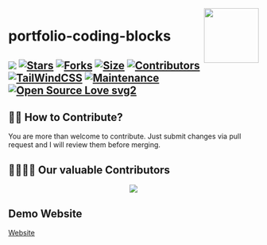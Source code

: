 <img src="https://avatars.githubusercontent.com/u/97821733?v=4" align="right" width="110" height="110"/>

# portfolio-coding-blocks

[![](https://img.shields.io/badge/portfolio-coding-blocks-v1.0.0-blue)](#)
[![Stars](https://img.shields.io/github/stars/abhay-ag/portfolio-coding-blocks?style=flat-square&color=yellow)](https://github.com/abhay-ag/portfolio-coding-blocks/stargazers)
[![Forks](https://img.shields.io/github/forks/abhay-ag/portfolio-coding-blocks?style=flat-square&color=orange)](https://github.com/abhay-ag/portfolio-coding-blocks/fork)
[![Size](https://img.shields.io/github/repo-size/abhay-ag/portfolio-coding-blocks?style=flat-square&color=green)](https://github.com/abhay-ag/portfolio-coding-blocks)
[![Contributors](https://img.shields.io/github/contributors/abhay-ag/portfolio-coding-blocks?style=flat-square&color=green)](https://github.com/abhay-ag/portfolio-coding-blocks/graphs/contributors)
[![TailWindCSS](https://img.shields.io/badge/TailWindCSS-v3.1.8-blue)](https://mui.com)
[![Maintenance](https://img.shields.io/badge/Maintained%3F-yes-green.svg)](https://github.com/abhay-ag/portfolio-coding-blocks/graphs/commit-activity) 
[![Open Source Love svg2](https://badges.frapsoft.com/os/v2/open-source.svg?v=103)](https://github.com/abhay-ag/portfolio-coding-blocks)
----


## 🙌🏼 How to Contribute?

You are more than welcome to contribute. Just submit changes via pull request and I will review them before merging.

## 👩‍💻👨‍💻 Our valuable Contributors

<p align="center">
  <a href="https://github.com/abhay-ag/portfolio-coding-blocks/graphs/contributors">
    <img src="https://contributors-img.web.app/image?repo=abhay-ag/portfolio-coding-blocks" />
  </a>
</p>

## Demo Website

<a href="https://abhay-ag.github.io/portfolio-coding-blocks/dist/" target="_blank">Website</a>

